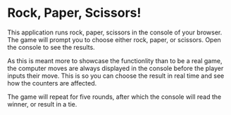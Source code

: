 # Rock, Paper, Scissors! 

This application runs rock, paper, scissors in the console of your browser. The game will prompt you to choose either rock, paper, or scissors. Open the console to see the results.

As this is meant more to showcase the functionlity than to be a real game, the computer moves are always displayed in the console before the player inputs their move. This is so you can choose the result in real time and see how the counters are affected.

The game will repeat for five rounds, after which the console will read the winner, or result in a tie. 